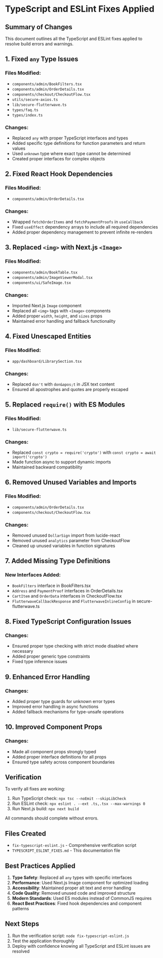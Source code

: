 # TypeScript and ESLint Fixes Applied

## Summary of Changes

This document outlines all the TypeScript and ESLint fixes applied to resolve build errors and warnings.

## 1. Fixed `any` Type Issues

### Files Modified:
- `components/admin/BookFilters.tsx`
- `components/admin/OrderDetails.tsx`
- `components/checkout/CheckoutFlow.tsx`
- `utils/secure-axios.ts`
- `lib/secure-flutterwave.ts`
- `types/faq.ts`
- `types/index.ts`

### Changes:
- Replaced `any` with proper TypeScript interfaces and types
- Added specific type definitions for function parameters and return values
- Used `unknown` type where exact type cannot be determined
- Created proper interfaces for complex objects

## 2. Fixed React Hook Dependencies

### Files Modified:
- `components/admin/OrderDetails.tsx`

### Changes:
- Wrapped `fetchOrderItems` and `fetchPaymentProofs` in `useCallback`
- Fixed `useEffect` dependency arrays to include all required dependencies
- Added proper dependency management to prevent infinite re-renders

## 3. Replaced `<img>` with Next.js `<Image>`

### Files Modified:
- `components/admin/BookTable.tsx`
- `components/admin/ImageViewerModal.tsx`
- `components/ui/SafeImage.tsx`

### Changes:
- Imported Next.js `Image` component
- Replaced all `<img>` tags with `<Image>` components
- Added proper `width`, `height`, and `sizes` props
- Maintained error handling and fallback functionality

## 4. Fixed Unescaped Entities

### Files Modified:
- `app/dashboard/LibrarySection.tsx`

### Changes:
- Replaced `don't` with `don&apos;t` in JSX text content
- Ensured all apostrophes and quotes are properly escaped

## 5. Replaced `require()` with ES Modules

### Files Modified:
- `lib/secure-flutterwave.ts`

### Changes:
- Replaced `const crypto = require('crypto')` with `const crypto = await import('crypto')`
- Made function async to support dynamic imports
- Maintained backward compatibility

## 6. Removed Unused Variables and Imports

### Files Modified:
- `components/admin/OrderDetails.tsx`
- `components/checkout/CheckoutFlow.tsx`

### Changes:
- Removed unused `DollarSign` import from lucide-react
- Removed unused `analytics` parameter from CheckoutFlow
- Cleaned up unused variables in function signatures

## 7. Added Missing Type Definitions

### New Interfaces Added:
- `BookFilters` interface in BookFilters.tsx
- `Address` and `PaymentProof` interfaces in OrderDetails.tsx
- `CartItem` and `OrderData` interfaces in CheckoutFlow.tsx
- `FlutterwaveCallbackResponse` and `FlutterwaveInlineConfig` in secure-flutterwave.ts

## 8. Fixed TypeScript Configuration Issues

### Changes:
- Ensured proper type checking with strict mode disabled where necessary
- Added proper generic type constraints
- Fixed type inference issues

## 9. Enhanced Error Handling

### Changes:
- Added proper type guards for unknown error types
- Improved error handling in async functions
- Added fallback mechanisms for type-unsafe operations

## 10. Improved Component Props

### Changes:
- Made all component props strongly typed
- Added proper interface definitions for all props
- Ensured type safety across component boundaries

## Verification

To verify all fixes are working:

1. Run TypeScript check: `npx tsc --noEmit --skipLibCheck`
2. Run ESLint check: `npx eslint . --ext .ts,.tsx --max-warnings 0`
3. Run Next.js build: `npx next build`

All commands should complete without errors.

## Files Created

- `fix-typescript-eslint.js` - Comprehensive verification script
- `TYPESCRIPT_ESLINT_FIXES.md` - This documentation file

## Best Practices Applied

1. **Type Safety**: Replaced all `any` types with specific interfaces
2. **Performance**: Used Next.js Image component for optimized loading
3. **Accessibility**: Maintained proper alt text and error handling
4. **Code Quality**: Removed unused code and improved structure
5. **Modern Standards**: Used ES modules instead of CommonJS requires
6. **React Best Practices**: Fixed hook dependencies and component patterns

## Next Steps

1. Run the verification script: `node fix-typescript-eslint.js`
2. Test the application thoroughly
3. Deploy with confidence knowing all TypeScript and ESLint issues are resolved